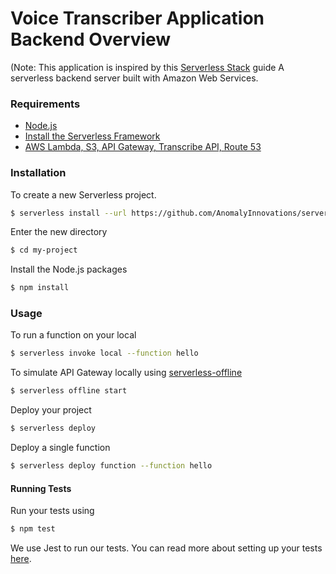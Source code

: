 # Voice Transcriber Application Backend Overview
(Note: This application is inspired by this [Serverless Stack](https://serverless-stack.com/) guide
A serverless backend server built with Amazon Web Services.


### Requirements
- [Node.js](https://nodejs.org/en/)
- [Install the Serverless Framework](https://serverless.com/framework/docs/providers/aws/guide/installation/)
- [AWS Lambda, S3, API Gateway, Transcribe API, Route 53](https://aws.amazon.com/)

### Installation

To create a new Serverless project.

``` bash
$ serverless install --url https://github.com/AnomalyInnovations/serverless-nodejs-starter --name my-project
```

Enter the new directory

``` bash
$ cd my-project
```

Install the Node.js packages

``` bash
$ npm install
```

### Usage

To run a function on your local

``` bash
$ serverless invoke local --function hello
```

To simulate API Gateway locally using [serverless-offline](https://github.com/dherault/serverless-offline)

``` bash
$ serverless offline start
```

Deploy your project

``` bash
$ serverless deploy
```

Deploy a single function

``` bash
$ serverless deploy function --function hello
```

#### Running Tests

Run your tests using

``` bash
$ npm test
```

We use Jest to run our tests. You can read more about setting up your tests [here](https://facebook.github.io/jest/docs/en/getting-started.html#content).

